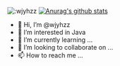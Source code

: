 ![:wjyhzz](https://count.getloli.com/get/@:wjyhzz?theme=rule34)
[![Anurag's github stats](https://github-readme-stats.vercel.app/api?username=wjyhzz)](https://github.com/wjyhzz/github-readme-stats)


- 👋 Hi, I’m @wjyhzz
- 👀 I’m interested in Java
- 🌱 I’m currently learning ...
- 💞️ I’m looking to collaborate on ...
- 📫 How to reach me ...
